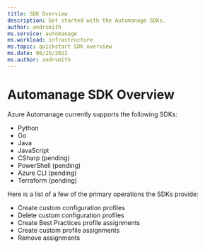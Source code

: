 ```yaml
---
title: SDK Overview
description: Get started with the Automanage SDKs.
author: andrsmith
ms.service: automanage
ms.workload: infrastructure
ms.topic: quickstart SDK overview
ms.date: 08/25/2022
ms.author: andrsmith
---
```


# Automanage SDK Overview

Azure Automanage currently supports the following SDKs: 

- Python
- Go
- Java
- JavaScript
- CSharp (pending)
- PowerShell (pending)
- Azure CLI (pending)
- Terraform (pending)

Here is a list of a few of the primary operations the SDKs provide: 

- Create custom configuration profiles
- Delete custom configuration profiles
- Create Best Practices profile assignments 
- Create custom profile assignments 
- Remove assignments
